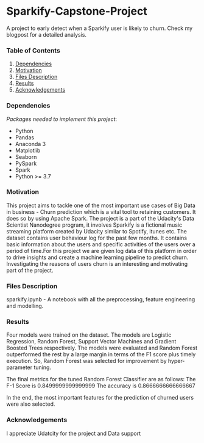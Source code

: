 # Sparkify-Capstone-Project
A project to early detect when a Sparkify user is likely to churn. Check my
blogpost for a detailed analysis.

### Table of Contents
1. [Dependencies](#dependencies)
2. [Motivation](#motivation)
3. [Files Description](#description)
4. [Results](#results)
5. [Acknowledgements](#acknowledgements)

### Dependencies<a name="dependencies"></a>
*Packages needed to implement this project*:

- Python
- Pandas
- Anaconda 3
- Matplotlib
- Seaborn
- PySpark
- Spark
- Python >= 3.7

### Motivation<a name="motivation"></a>

This project aims to tackle one of the most important use cases of Big Data in business - Churn prediction which is a vital tool to retaining customers. It does so by using Apache Spark. The project is a part of the Udacity's Data Scientist Nanodegree program, it involves Sparkify is a fictional music streaming platform created by Udacity similar to Spotify, itunes etc. The dataset contains user behaviour log for the past few months. It contains basic information about the users and specific activities of the users over a period of time.For this project we are given log data of this platform in order to drive insights and create a machine learning pipeline to predict churn. Investigating the reasons of users churn is an interesting and motivating part of the project.

### Files Description<a name="description"></a>
sparkify.ipynb - A notebook with all the preprocessing, feature engineering and modelling.

### Results<a name="results"></a>
Four models were trained on the dataset. The models are Logistic Regression, Random Forest, Support Vector Machines and Gradient Boosted Trees respectively. The models were evaluated and Random Forest outperformed the rest by a large margin in terms of the F1 score plus timely execution. So, Random Forest was selected for improvement by hyper-parameter tuning.

The final metrics for the tuned Random Forest Classifier are as follows:
The F-1 Score is 0.8499999999999999
The accuracy is 0.8666666666666667

In the end, the most important features for the prediction of churned users were also selected.

### Acknowledgements<a name="acknowledgements"></a>
I appreciate Udatcity for the project and Data support